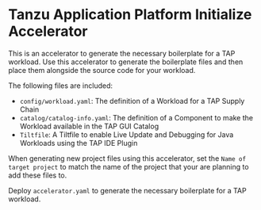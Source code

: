 # Tanzu Application Platform Initialize Accelerator

This is an accelerator to generate the necessary boilerplate for a TAP workload. Use this accelerator to generate the boilerplate files and then place them alongside the source code for your workload.

The following files are included:
- `config/workload.yaml`: The definition of a Workload for a TAP Supply Chain
- `catalog/catalog-info.yaml`: The definition of a Component to make the Workload available in the TAP GUI Catalog
- `Tiltfile`: A Tiltfile to enable Live Update and Debugging for Java Workloads using the TAP IDE Plugin

When generating new project files using this accelerator, set the `Name of target project` to match the name of the project that your are planning to add these files to.

Deploy `accelerator.yaml` to generate the necessary boilerplate for a TAP workload.

